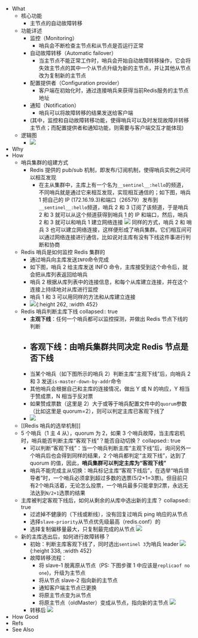 - What
	- 核心功能
		- 主节点的自动故障转移
	- 功能详述
		- 监控（Monitoring）
			- 哨兵会不断检查主节点和从节点是否运行正常
		- 自动故障转移（Automatic failover）
			- 当主节点不能正常工作时，哨兵会开始自动故障转移操作，它会将失效主节点的其中一个从节点升级为新的主节点，并让其他从节点改为复制新的主节点
		- 配置提供者（Configuration provider）
			- 客户端在初始化时，通过连接哨兵来获得当前Redis服务的主节点地址
		- 通知（Notification）
			- 哨兵可以将故障转移的结果发送给客户端
		- (其中，监控和自动故障转移功能，使得哨兵可以及时发现故障并转移主节点；而配置提供者和通知功能，则需要与客户端交互才能体现)
	- 逻辑图
		- ![](https://pdai.tech/images/db/redis/db-redis-sen-1.png)
- Why
- How
	- 哨兵集群的组建方式
		- Redis 提供的 pub/sub 机制，即发布/订阅机制，使得哨兵实例之间可以相互发现
			- 在主从集群中，主库上有一个名为`__sentinel__:hello`的频道，不同哨兵就是通过它来相互发现，实现相互通信的；如下图，哨兵 1 把自己的 IP (172.16.19.3)和端口（26579）发布到`__sentinel__:hello`频道，哨兵 2 和 3 订阅了该频道，于是哨兵 2 和 3 就可以从这个频道获得到哨兵 1 的 IP 和端口，然后，哨兵 2 和 3 就可以和哨兵 1 建立网络连接
			  ![](https://pdai.tech/images/db/redis/db-redis-sen-6.jpg)
			  同样的方式，哨兵 2 和 哨兵 3 也可以建立网络连接，这样便形成了哨兵集群。它们相互间可以通过网络连接进行通信，比如说对主库有没有下线这件事进行判断和协商
	- Redis 哨兵是如何监控 Redis 集群的
		- 通过哨兵向主库发送`INFO`命令完成
		- 如下图，哨兵 2 给主库发送 INFO 命令，主库接受到这个命令后，就会把从库列表返回给哨兵
		- 哨兵 2 根据从库列表中的连接信息，和每个从库建立连接，并在这个连接上持续地对从库进行监控
		- 哨兵 1 和 3 可以用同样的方法和从库建立连接
		- ![](https://pdai.tech/images/db/redis/db-redis-sen-7.jpg){:height 262, :width 452}
	- Redis 哨兵判断主库下线
	  collapsed:: true
		- **主观下线**：任何一个哨兵都可以监控探测，并做出 Redis 节点下线的判断
		- **客观下线**：由哨兵集群共同决定 Redis 节点是否下线
		  ---
		- 当某个哨兵（如下图所示的哨兵 2）判断主库“主观下线”后，向哨兵 2 和 3 发送`is-master-down-by-addr`命令
		- 其他哨兵会根据自己和主库的连接情况，做出 Y 或 N 的响应，Y 相当于赞成票，N 相当于反对票
		- 如果赞成票数（这里是 2）大于或等于哨兵配置文件中的`quorum`参数（比如这里是 quorum=2），则可以判定主库已客观下线了
		- ![](https://pdai.tech/images/db/redis/db-redis-sen-2.jpg)
	- [[Redis 哨兵的选举机制]]
	- 5 个哨兵（1 主 4 从），quorum 为 2，如果 3 个哨兵故障，当主库宕机时，哨兵能否判断主库“客观下线”？能否自动切换？
	  collapsed:: true
		- 可以判断“客观下线”：当一个哨兵判断主库“主观下线”后，询问另外一个哨兵后也会得到同样的结果，2 个哨兵都判定“主观下线”，达到了 quorum 的值，因此，**哨兵集群可以判定主库为“客观下线”**
		- 哨兵不能完成主从切换：哨兵标记主库“客观下线后”，在选举“哨兵领导者”时，一个哨兵必须拿到超过多数的选票(5/2+1=3票)。但目前只有2个哨兵活着，无论怎么投票，一个哨兵最多只能拿到2票，永远无法达到`N/2+1`选票的结果
	- 主库被判定客观下线后，如何从剩余的从库中选出新的主库？
	  collapsed:: true
		- 过滤掉不健康的（下线或断线），没有回复过哨兵 ping 响应的从节点
		- 选择`slave-priority`从节点优先级最高（redis.conf）的
		- 选择复制偏移量最大，只复制最完成的从节点
		  ![](https://pdai.tech/images/db/redis/db-redis-sen-3.jpg)
	- 新的主库选出后，如何进行故障转移？
		- 初始：判断主库客观下线了，同时选出`sentinel 3`为哨兵 leader
		  ![](https://pdai.tech/images/db/redis/db-redis-sen-1.png){:height 338, :width 452}
		- 故障转移流程：
			- 将 slave-1 脱离原从节点（PS: 下图步骤 1 中应该是`replicaof no one`)，升级为主节点
			- 将从节点 slave-2 指向新的主节点
			- 通知客户端主节点已更换
			- 将原主节点变为从节点
			- 将原主节点（oldMaster）变成从节点，指向新的主节点
			  ![](https://pdai.tech/images/db/redis/db-redis-sen-4.png)
		- 转移后
		  ![](https://pdai.tech/images/db/redis/db-redis-sen-5.png)
- How Good
- Refs
- See Also
